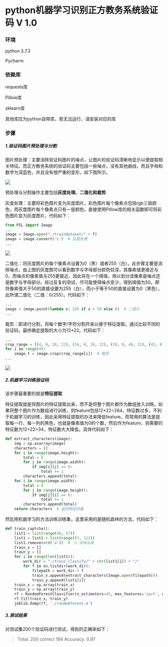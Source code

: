 # python机器学习识别正方教务系统验证码 V 1.0

### 环境

python 3.7.3

Pycharm

### 依赖库

requests库

Pillow库

sklearn库

其他库应为python自带库，若无法运行，请安装对应的库

### 步骤

##### 1.验证码图片预处理与分割

图片预处理：主要消除验证码图片的噪点，让图片的验证码清晰地显示以便提取相关特征。而正方教务系统的验证码主要包括一些噪点，没有其他曲线，而且字母和数字为深蓝色，并且没有很严重的变形，如下图所示。

![](https://www.bladchan.ml/assets/img/captcha1.jpg)

预处理与分割操作主要包括**灰度处理、二值化和裁剪**

灰度处理：主要将彩色图片变为灰度图片。彩色图片每个像素点包括rgb三层颜色，而灰度图片每个像素点只有一层颜色。直接使用Pillow库的相关函数即可将彩色图片变为灰度图片，代码如下：

```python
from PIL import Image
...
image = Image.open("./traindataset/" + f)
image = image.convert('L')  # 灰度处理
...
```

![](https://www.bladchan.ml/assets/img/captcha2.png)

二值化：将灰度图片的每个像素点设置为0（黑）或者255（白）。此步骤主要是消除噪点，由上图的灰度图可以看到数字与字母部分颜色较深，其像素值更接近与0，而噪点的像素值与255更接近，因此存在一个阈值，用以划分该像素是噪点还是数字与字母部分。经过反复的测试，尽可能使得噪点变少，得到阈值为50。即将像素值大于50的直接设置为255（白），而小于等于50的直接设置为0（黑色），此所谓二值化（二值：0/255）。代码如下：

```python
...
image = image.point(lambda x: 255 if x > 50 else 0)  # 二值化
...
```

裁剪：即进行分割，将每个数字/字符分割开来以便于特征提取。通过比较不同的验证码，最终确定提取的大小为12*22。代码如下：

```python
...
crop_range = [(4, 0, 16, 22), (16, 0, 28, 22), (28, 0, 40, 22), (42, 0, 54, 22)]  # 分割范围
for i in range(4):
	image_t = image.crop(crop_range[i])  # 裁剪
...
```

![](https://www.bladchan.ml/assets/img/captcha3.png)

##### 2.机器学习训练验证码

该步骤最重要的就是**特征提取**

特征提取就是将图片的特征提取出来，而不是将整个图片都作为数组放入训练。如果将整个图片作为数组进行训练，则feature包括12*22=264，特征数过多，不利于机器学习的训练，因此采用特征提取的办法来降低feature。而常用的算法是提取每一行、每一列的黑色，也就是像素值为0的个数，然后作为feature，则需要的特征数为12+22=34，特征数大大降低。具体代码如下：

```python
def extract_characters(image):
    img = np.asarray(image)
    characters = []
    for i in range(image.height):
        total = 0
        for j in range(image.width):
            if img[i][j] == 0:
                total += 1
        characters.append(total)
    for i in range(image.width):
        total = 0
        for j in range(image.height):
            if img[j][i] == 0:
                total += 1
        characters.append(total)
    return characters  # 返回特征向量
```

然后用机器学习的方法训练训练集，这里采用的是随机森林的方法，代码如下：

```python
def train_captcha():
    list1 = list(range(48, 57))
    list1 = list1 + list(range(97, 122))
    list1.remove(ord('o'))  # 'o'没有出现
    train_x = []
    train_y = []
    for i in range(len(list1)):
        work_dir = "./train_classify/" + chr(list1[i]) + "/"
        for f in os.listdir(work_dir):
            filepath = work_dir + f
            train_x.append(extract_characters(Image.open(filepath)))
            train_y.append(list1[i])
    train_x = np.array(train_x)
    train_y = np.array(train_y)
    rf = RandomForestClassifier(n_estimators=45, max_features='sqrt', oob_score=True)
    rf.fit(train_x, train_y)
    joblib.dump(rf, './randomforest.m')
```

##### 3.测试结果

对测试集200个验证码进行测试，得到的正确率如下：

> Total: 200
> correct 194
> Accuracy: 0.97